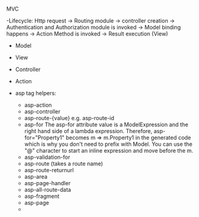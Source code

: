 MVC

-Lifecycle: 
	Http request -> Routing module -> controller creation -> 
	Authentication and Authorization module is invoked -> Model binding happens -> 
	Action Method is invoked -> Result execution (View)

- Model

- View

- Controller

- Action

- asp tag helpers: 
	- asp-action
	- asp-controller
	- asp-route-{value} e.g. asp-route-id
	- asp-for
		The asp-for attribute value is a ModelExpression and the right hand side of a lambda expression. 
		Therefore, asp-for="Property1" becomes m => m.Property1 in the generated code which is why you don't 
		need to prefix with Model. You can use the "@" character to start an inline expression and move before the m.
	- asp-validation-for
	- asp-route  (takes a route name)
	- asp-route-returnurl
	- asp-area
	- asp-page-handler
	- asp-all-route-data
	- asp-fragment
	- asp-page
	- 
